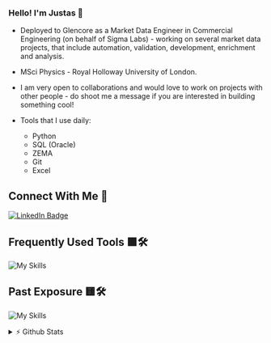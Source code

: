 ### Hello! I'm Justas 👋

- Deployed to Glencore as a Market Data Engineer in Commercial Engineering (on behalf of Sigma Labs) - working on several market data projects, that include automation, validation, development, enrichment and analysis.
  
- MSci Physics - Royal Holloway University of London.

- I am very open to collaborations and would love to work on projects with other people - do shoot me a message if you are interested in building something cool!

- Tools that I use daily:
  - Python
  - SQL (Oracle)
  - ZEMA
  - Git
  - Excel

## Connect With Me 💬
[![LinkedIn Badge](https://img.shields.io/badge/LinkedIn-Profile-informational?style=flat&logo=linkedin&logoColor=white&color=blue)](https://www.linkedin.com/in/justasbauras/)

## Frequently Used Tools 🟩🛠️
![My Skills](https://skillicons.dev/icons?i=py,html,css,bash,,git,github,md,vscode)

## Past Exposure 🟨🛠️
![My Skills](https://skillicons.dev/icons?i=js,cpp,postgres,flask,aws,docker,latex,mysql)

<details>
<summary> ⚡ Github Stats</summary>
<br>
<!-- 
<p>
  <a href="#"><img src="https://github-readme-streak-stats.herokuapp.com/?user=justas-b&count_private=true" width="400"></a>
</p>
  -->
 <p>
  <a href="#"><img src="https://github-readme-stats.vercel.app/api?username=justas-b&show_icons=true&count_private=true" width="400"></a>
</p>

</details>
